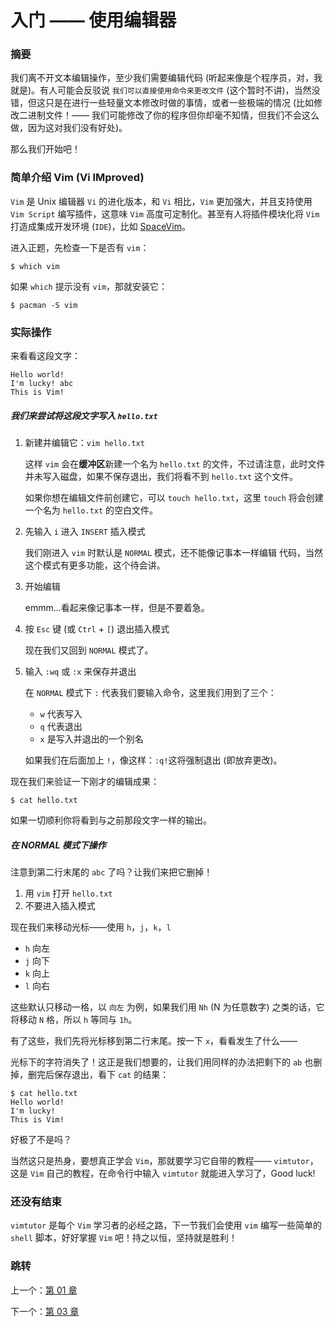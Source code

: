 # 入门 —— 使用编辑器

### 摘要

我们离不开文本编辑操作，至少我们需要编辑代码
(听起来像是个程序员，对，我就是)。有人可能会反驳说 `我们可以直接使用命令来更改文件`
(这个暂时不讲)，当然没错，但这只是在进行一些轻量文本修改时做的事情，或者一些极端的情况
(比如修改二进制文件！——
我们可能修改了你的程序但你却毫不知情，但我们不会这么做，因为这对我们没有好处)。

那么我们开始吧！

### 简单介绍 Vim (Vi IMproved)

`Vim` 是 Unix 编辑器 `Vi` 的进化版本，和 `Vi` 相比，`Vim`
更加强大，并且支持使用 `Vim Script` 编写插件，这意味 `Vim`
高度可定制化。甚至有人将插件模块化将 `Vim` 打造成集成开发环境
(`IDE`)，比如 [SpaceVim](https://spacevim.org/cn/)。

进入正题，先检查一下是否有 `vim`：

``` shell
$ which vim
```

如果 `which` 提示没有 `vim`，那就安装它：

``` shell
$ pacman -S vim
```

### 实际操作

来看看这段文字：

```
Hello world!
I'm lucky! abc
This is Vim!
```

##### 我们来尝试将这段文字写入 `hello.txt`

1. 新建并编辑它：`vim hello.txt`

   这样 `vim` 会在**缓冲区**新建一个名为 `hello.txt`
   的文件，不过请注意，此时文件并未写入磁盘，如果不保存退出，我们将看不到
   `hello.txt` 这个文件。

   如果你想在编辑文件前创建它，可以 `touch hello.txt`，这里
   `touch` 将会创建一个名为 `hello.txt` 的空白文件。

2. 先输入 `i` 进入 `INSERT` 插入模式

   我们刚进入 `vim` 时默认是 `NORMAL` 模式，还不能像记事本一样编辑
   代码，当然这个模式有更多功能，这个待会讲。

3. 开始编辑

   emmm...看起来像记事本一样，但是不要着急。

4. 按 `Esc` 键 (或 `Ctrl` + `[`) 退出插入模式

   现在我们又回到 `NORMAL` 模式了。

5. 输入 `:wq` 或 `:x` 来保存并退出

   在 `NORMAL` 模式下 `:`
   代表我们要输入命令，这里我们用到了三个：

   - `w` 代表写入
   - `q` 代表退出
   - `x` 是写入并退出的一个别名

   如果我们在后面加上 `!`，像这样：`:q!`这将强制退出
   (即放弃更改)。

现在我们来验证一下刚才的编辑成果：

``` shell
$ cat hello.txt
```

如果一切顺利你将看到与之前那段文字一样的输出。

##### 在 NORMAL 模式下操作

注意到第二行末尾的 `abc` 了吗？让我们来把它删掉！

1. 用 `vim` 打开 `hello.txt`
2. 不要进入插入模式

现在我们来移动光标——使用 `h`，`j`，`k`，`l`

- `h` 向左
- `j` 向下
- `k` 向上
- `l` 向右

这些默认只移动一格，以 `向左`
为例，如果我们用 `Nh` (N 为任意数字)
之类的话，它将移动 `N` 格，所以 `h` 等同与 `1h`。

有了这些，我们先将光标移到第二行末尾。按一下 `x`，看看发生了什么——

光标下的字符消失了！这正是我们想要的，让我们用同样的办法把剩下的
`ab` 也删掉，删完后保存退出，看下 `cat` 的结果：

```
$ cat hello.txt
Hello world!
I'm lucky!
This is Vim!
```

好极了不是吗？

当然这只是热身，要想真正学会 `Vim`，那就要学习它自带的教程——
`vimtutor`，这是 `Vim` 自己的教程，在命令行中输入
`vimtutor` 就能进入学习了，Good luck!

### 还没有结束

`vimtutor` 是每个 `Vim` 学习者的必经之路，下一节我们会使用 `vim`
编写一些简单的 `shell` 脚本，好好掌握 `Vim` 吧！持之以恒，坚持就是胜利！

### 跳转

上一个：[第 01 章](https://github.com/supdrewin/linux-tutorials/blob/master/ch-01.md)

下一个：[第 03 章](https://github.com/supdrewin/linux-tutorials/blob/master/ch-03.md)
